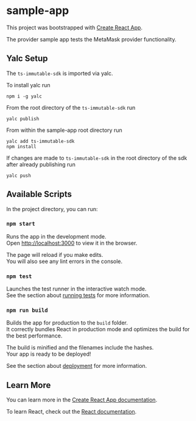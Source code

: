 # sample-app

This project was bootstrapped with [Create React App](https://github.com/facebook/create-react-app).

The provider sample app tests the MetaMask provider functionality.

## Yalc Setup

The `ts-immutable-sdk` is imported via yalc. 

To install yalc run

```
npm i -g yalc
```

From the root directory of the `ts-immutable-sdk` run

```
yalc publish
```

From within the sample-app root directory run

```
yalc add ts-immutable-sdk
npm install
```

If changes are made to `ts-immutable-sdk` in the root directory of the sdk after already publishing run

```
yalc push
```

## Available Scripts

In the project directory, you can run:

### `npm start`

Runs the app in the development mode.\
Open [http://localhost:3000](http://localhost:3000) to view it in the browser.

The page will reload if you make edits.\
You will also see any lint errors in the console.

### `npm test`

Launches the test runner in the interactive watch mode.\
See the section about [running tests](https://facebook.github.io/create-react-app/docs/running-tests) for more information.

### `npm run build`

Builds the app for production to the `build` folder.\
It correctly bundles React in production mode and optimizes the build for the best performance.

The build is minified and the filenames include the hashes.\
Your app is ready to be deployed!

See the section about [deployment](https://facebook.github.io/create-react-app/docs/deployment) for more information.

## Learn More

You can learn more in the [Create React App documentation](https://facebook.github.io/create-react-app/docs/getting-started).

To learn React, check out the [React documentation](https://reactjs.org/).
